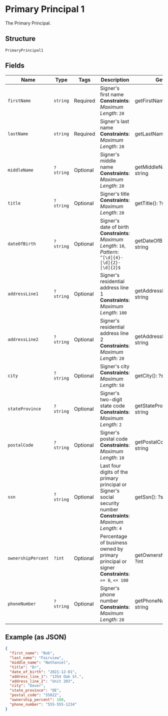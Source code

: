 
# Primary Principal 1

The Primary Principal.

## Structure

`PrimaryPrincipal1`

## Fields

| Name | Type | Tags | Description | Getter | Setter |
|  --- | --- | --- | --- | --- | --- |
| `firstName` | `string` | Required | Signer's first name<br>**Constraints**: *Maximum Length*: `20` | getFirstName(): string | setFirstName(string firstName): void |
| `lastName` | `string` | Required | Signer's last name<br>**Constraints**: *Maximum Length*: `20` | getLastName(): string | setLastName(string lastName): void |
| `middleName` | `?string` | Optional | Signer's middle name<br>**Constraints**: *Maximum Length*: `20` | getMiddleName(): ?string | setMiddleName(?string middleName): void |
| `title` | `?string` | Optional | Signer's title<br>**Constraints**: *Maximum Length*: `20` | getTitle(): ?string | setTitle(?string title): void |
| `dateOfBirth` | `?string` | Optional | Signer's date of birth<br>**Constraints**: *Maximum Length*: `10`, *Pattern*: `^[\d]{4}-[\d]{2}-[\d]{2}$` | getDateOfBirth(): ?string | setDateOfBirth(?string dateOfBirth): void |
| `addressLine1` | `?string` | Optional | Signer's residential address line 1<br>**Constraints**: *Maximum Length*: `100` | getAddressLine1(): ?string | setAddressLine1(?string addressLine1): void |
| `addressLine2` | `?string` | Optional | Signer's residential address line 2<br>**Constraints**: *Maximum Length*: `20` | getAddressLine2(): ?string | setAddressLine2(?string addressLine2): void |
| `city` | `?string` | Optional | Signer's city<br>**Constraints**: *Maximum Length*: `50` | getCity(): ?string | setCity(?string city): void |
| `stateProvince` | `?string` | Optional | Signer's two-digit state code<br>**Constraints**: *Maximum Length*: `2` | getStateProvince(): ?string | setStateProvince(?string stateProvince): void |
| `postalCode` | `?string` | Optional | Signer's postal code<br>**Constraints**: *Maximum Length*: `10` | getPostalCode(): ?string | setPostalCode(?string postalCode): void |
| `ssn` | `?string` | Optional | Last four digits of the primary principal or Signer's social security number<br>**Constraints**: *Maximum Length*: `4` | getSsn(): ?string | setSsn(?string ssn): void |
| `ownershipPercent` | `?int` | Optional | Percentage of business owned by primary principal or signer<br>**Constraints**: `>= 0`, `<= 100` | getOwnershipPercent(): ?int | setOwnershipPercent(?int ownershipPercent): void |
| `phoneNumber` | `?string` | Optional | Signer's phone number<br>**Constraints**: *Maximum Length*: `20` | getPhoneNumber(): ?string | setPhoneNumber(?string phoneNumber): void |

## Example (as JSON)

```json
{
  "first_name": "Bob",
  "last_name": "Fairview",
  "middle_name": "Nathaniel",
  "title": "Dr",
  "date_of_birth": "2021-12-01",
  "address_line_1": "1354 Oak St.",
  "address_line_2": "Unit 203",
  "city": "Dover",
  "state_province": "DE",
  "postal_code": "55022",
  "ownership_percent": 100,
  "phone_number": "555-555-1234"
}
```

